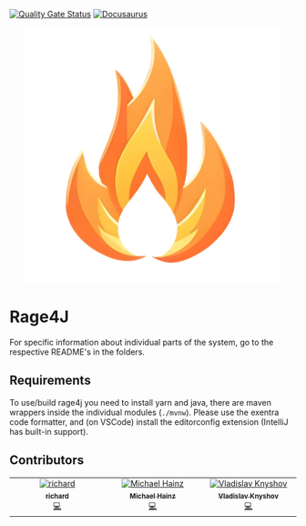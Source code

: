 [![Quality Gate Status](https://sonarcloud.io/api/project_badges/measure?project=explore-de_rage4j&metric=alert_status)](https://sonarcloud.io/summary/new_code?id=explore-de_rage4j)
[![Docusaurus](https://github.com/explore-de/rage4j/actions/workflows/docusaurus.yml/badge.svg)](https://github.com/explore-de/rage4j/actions/workflows/docusaurus.yml)

<div align="center">
    <img src="docusaurus/static/img/rage4j.png" alt="rage4j" width="450" height="450">
</div>

# Rage4J

For specific information about individual parts of the system,
go to the respective README's in the folders.

## Requirements

To use/build rage4j you need to install yarn and java,
there are maven wrappers inside the individual modules
(`./mvnw`). Please use the exentra code formatter, and
(on VSCode) install the editorconfig extension (IntelliJ has
built-in support).


## Contributors

<!-- ALL-CONTRIBUTORS-LIST:START - Do not remove or modify this section -->
<!-- prettier-ignore-start -->
<!-- markdownlint-disable -->
<table>
  <tbody>
    <tr>
      <td align="center" valign="top" width="14.28%"><a href="http://ris5266.github.io"><img src="https://avatars.githubusercontent.com/u/86254687?v=4?s=100" width="100px;" alt="richard"/><br /><sub><b>richard</b></sub></a><br /><a href="#code-ris5266" title="Code">💻</a></td>
      <td align="center" valign="top" width="14.28%"><a href="https://social.mymiggi.de/@miggi"><img src="https://avatars.githubusercontent.com/u/70092362?v=4?s=100" width="100px;" alt="Michael Hainz"/><br /><sub><b>Michael Hainz</b></sub></a><br /><a href="#code-MiggiV2" title="Code">💻</a></td>
      <td align="center" valign="top" width="14.28%"><a href="https://github.com/vladislavkn"><img src="https://avatars.githubusercontent.com/u/51641565?v=4?s=100" width="100px;" alt="Vladislav Knyshov"/><br /><sub><b>Vladislav Knyshov</b></sub></a><br /><a href="#code-vladislavkn" title="Code">💻</a></td>
    </tr>
  </tbody>
</table>

<!-- markdownlint-restore -->
<!-- prettier-ignore-end -->

<!-- ALL-CONTRIBUTORS-LIST:END -->
